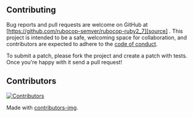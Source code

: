 ## Contributing

Bug reports and pull requests are welcome on GitHub at [https://github.com/rubocop-semver/rubocop-ruby2_7][source]
. This project is intended to be a safe, welcoming space for collaboration, and contributors are expected to adhere to
the [code of conduct][conduct].

To submit a patch, please fork the project and create a patch with tests. Once you're happy with it send a pull request!

## Contributors

[![Contributors](https://contrib.rocks/image?repo=rubocop-semver/rubocop-ruby2_7)][contributors]

Made with [contributors-img][contrib-rocks].

[comment]: <> (Following links are used by README, CONTRIBUTING)

[conduct]: https://github.com/rubocop-semver/rubocop-ruby2_7/blob/main/CODE_OF_CONDUCT.md

[contrib-rocks]: https://contrib.rocks

[contributors]: https://github.com/rubocop-semver/rubocop-ruby2_7/graphs/contributors

[comment]: <> (Following links are used by README, CONTRIBUTING, Homepage)

[source]: https://github.com/rubocop-semver/rubocop-ruby2_7/
